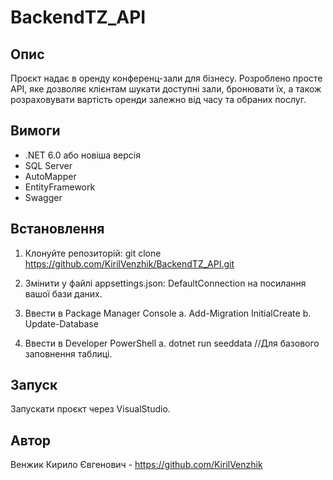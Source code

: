 # BackendTZ_API

## Опис
Проєкт надає в оренду конференц-зали для бізнесу. Розроблено просте 
API, яке дозволяє клієнтам шукати доступні зали, бронювати їх, а також 
розраховувати вартість оренди залежно від часу та обраних послуг.

## Вимоги
- .NET 6.0 або новіша версія
- SQL Server
- AutoMapper
- EntityFramework
- Swagger

## Встановлення

1. Клонуйте репозиторій:
    git clone https://github.com/KirilVenzhik/BackendTZ_API.git
   
2. Змінити у файлі appsettings.json: DefaultConnection на посилання вашої бази даних.
3. Ввести в Package Manager Console
   a. Add-Migration InitialCreate
   b. Update-Database
4. Ввести в Developer PowerShell
   a. dotnet run seeddata //Для базового заповнення таблиці.

## Запуск
Запускати проєкт через VisualStudio.

## Автор
Венжик Кирило Євгенович - https://github.com/KirilVenzhik
